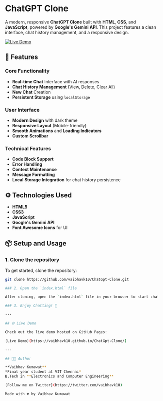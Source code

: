 # ChatGPT Clone

A modern, responsive **ChatGPT Clone** built with **HTML**, **CSS**, and **JavaScript**, powered by **Google's Gemini API**. This project features a clean interface, chat history management, and a responsive design.

[![Live Demo](https://img.shields.io/badge/Live%20Demo-Github%20Pages-brightgreen)](https://vaibhavk10.github.io/ChatGpt-Clone/)

## 🚀 Features

### Core Functionality
- **Real-time Chat** Interface with AI responses
- **Chat History Management** (View, Delete, Clear All)
- **New Chat** Creation
- **Persistent Storage** using `localStorage`
  
### User Interface
- **Modern Design** with dark theme
- **Responsive Layout** (Mobile-friendly)
- **Smooth Animations** and **Loading Indicators**
- **Custom Scrollbar**

### Technical Features
- **Code Block Support**
- **Error Handling**
- **Context Maintenance**
- **Message Formatting**
- **Local Storage Integration** for chat history persistence

## ⚙️ Technologies Used
- **HTML5**
- **CSS3**
- **JavaScript**
- **Google's Gemini API**
- **Font Awesome Icons** for UI

## 📦 Setup and Usage

### 1. Clone the repository
To get started, clone the repository:

```bash
git clone https://github.com/vaibhavk10/ChatGpt-Clone.git

### 2. Open the `index.html` file

After cloning, open the `index.html` file in your browser to start chatting.

### 3. Enjoy Chatting! 🎉

---

## 🌐 Live Demo

Check out the live demo hosted on GitHub Pages:

[Live Demo](https://vaibhavk10.github.io/ChatGpt-Clone/)

---

## 👨‍💻 Author

**Vaibhav Kumawat**  
*Final year student at VIT Chennai*  
B.Tech in **Electronics and Computer Engineering**

[Follow me on Twitter](https://twitter.com/vaibhavk10)

Made with ❤️ by Vaibhav Kumawat
